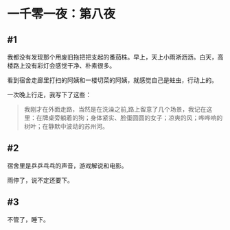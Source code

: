# 一千零一夜：第八夜

## #1

我都没有发现那个用废旧拖把把支起的番茄株。早上，天上小雨淅沥沥。白天，高楼路上没有彩灯会感觉干净、朴素很多。

看到宿舍走廊里打扫的阿姨和一楼切菜的阿姨，就感觉自己是蛀虫，行动上的。

一次晚上行走，我写下了这些：

> 我刚才在外面走路，当然是在洗澡之前,路上留意了几个场景，我记在这里：在牌桌旁躺着的狗；身体紧实、脸蛋圆圆的女子；凉爽的风；哗哗响的树叶；在静默中波动的苏州河。

## #2

宿舍里是乒乒乓乓的声音，游戏解说和电影。

雨停了，说不定还要下。

## #3

不管了，睡下。
